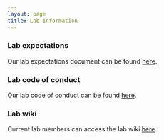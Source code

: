 ```yaml
---
layout: page
title: Lab information
---
```

### Lab expectations

Our lab expectations document can be found [here](https://github.com/Mallott-Lab/Mallott-Lab.github.io/data/LabExpectations.pdf).

### Lab code of conduct

Our lab code of conduct can be found [here](https://github.com/Mallott-Lab/Mallott-Lab.github.io/data/CodeOfConduct.pdf).

### Lab wiki

Current lab members can access the lab wiki [here](https://sites.google.com/view/mallottlabwiki/home).
